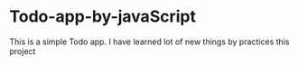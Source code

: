 # Todo-app-by-javaScript
This is a simple Todo app. I have learned lot of new things by practices this project  
